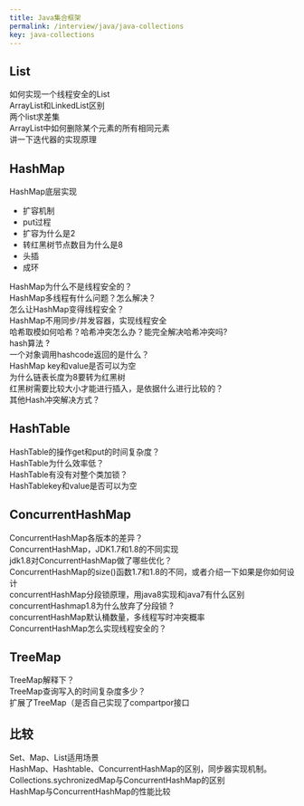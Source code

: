 ```yaml
---
title: Java集合框架
permalink: /interview/java/java-collections
key: java-collections
---
```


## **List**

如何实现一个线程安全的List  
ArrayList和LinkedList区别     
两个list求差集  
ArrayList中如何删除某个元素的所有相同元素  
讲一下迭代器的实现原理 


## **HashMap** 

HashMap底层实现  

-    扩容机制
-    put过程
-    扩容为什么是2
-    转红黑树节点数目为什么是8
-    头插
-    成环

HashMap为什么不是线程安全的？  
HashMap多线程有什么问题？怎么解决？  
怎么让HashMap变得线程安全？  
HashMap不用同步/并发容器，实现线程安全  
哈希取模如何哈希？哈希冲突怎么办？能完全解决哈希冲突吗?  
hash算法 ?  
一个对象调用hashcode返回的是什么？  
HashMap key和value是否可以为空  
为什么链表长度为8要转为红黑树  
红黑树需要比较大小才能进行插入，是依据什么进行比较的？  
其他Hash冲突解决方式？  


## **HashTable**

HashTable的操作get和put的时间复杂度？   
HashTable为什么效率低？    
HashTable有没有对整个类加锁？  
HashTablekey和value是否可以为空  


## **ConcurrentHashMap**

ConcurrentHashMap各版本的差异？  
ConcurrentHashMap，JDK1.7和1.8的不同实现  
jdk1.8对ConcurrentHashMap做了哪些优化？  
ConcurrentHashMap的size()函数1.7和1.8的不同，或者介绍一下如果是你如何设计  
concurrentHashMap分段锁原理，用java8实现和java7有什么区别   
concurrentHashmap1.8为什么放弃了分段锁 ?   
concurrentHashMap默认桶数量，多线程写时冲突概率  
ConcurrentHashMap怎么实现线程安全的？  


## **TreeMap**

TreeMap解释下？  
TreeMap查询写入的时间复杂度多少？  
扩展了TreeMap（是否自己实现了compartpor接口   



## **比较**

Set、Map、List适用场景   
HashMap、Hashtable、ConcurrentHashMap的区别，同步器实现机制。   
Collections.sychronizedMap与ConcurrentHashMap的区别  
HashMap与ConcurrentHashMap的性能比较  